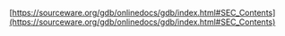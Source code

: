 [https://sourceware.org/gdb/onlinedocs/gdb/index.html#SEC_Contents](https://sourceware.org/gdb/onlinedocs/gdb/index.html#SEC_Contents)
